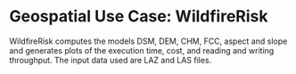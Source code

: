 # Geospatial Use Case: WildfireRisk
WildfireRisk computes the models DSM, DEM, CHM, FCC, aspect and slope and generates plots of the execution time, cost, and reading and writing throughput. The input data used are LAZ and LAS files.

 
